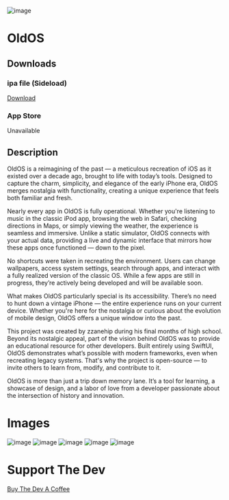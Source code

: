 ![image](https://github.com/user-attachments/assets/bd5a2392-4d5a-4506-9035-fe302d3ee3ad)

# OldOS
## Downloads
### ipa file (Sideload)
[Download](https://github.com/zzanehip/The-OldOS-Project/releases/download/2.0_1/OldOS.ipa)
### App Store
Unavailable

## Description
OldOS is a reimagining of the past — a meticulous recreation of iOS as it existed over a decade ago, brought to life with today’s tools. Designed to capture the charm, simplicity, and elegance of the early iPhone era, OldOS merges nostalgia with functionality, creating a unique experience that feels both familiar and fresh.

Nearly every app in OldOS is fully operational. Whether you're listening to music in the classic iPod app, browsing the web in Safari, checking directions in Maps, or simply viewing the weather, the experience is seamless and immersive. Unlike a static simulator, OldOS connects with your actual data, providing a live and dynamic interface that mirrors how these apps once functioned — down to the pixel.

No shortcuts were taken in recreating the environment. Users can change wallpapers, access system settings, search through apps, and interact with a fully realized version of the classic OS. While a few apps are still in progress, they’re actively being developed and will be available soon.

What makes OldOS particularly special is its accessibility. There’s no need to hunt down a vintage iPhone — the entire experience runs on your current device. Whether you're here for the nostalgia or curious about the evolution of mobile design, OldOS offers a unique window into the past.

This project was created by zzanehip during his final months of high school. Beyond its nostalgic appeal, part of the vision behind OldOS was to provide an educational resource for other developers. Built entirely using SwiftUI, OldOS demonstrates what’s possible with modern frameworks, even when recreating legacy systems. That's why the project is open-source — to invite others to learn from, modify, and contribute to it.

OldOS is more than just a trip down memory lane. It’s a tool for learning, a showcase of design, and a labor of love from a developer passionate about the intersection of history and innovation.

# Images
![image](https://github.com/user-attachments/assets/38e9c4bc-f418-4aef-b360-9d29fcc9f23d)
![image](https://github.com/user-attachments/assets/e61a4a6f-7edc-4b40-b168-e11a5f3ead84)
![image](https://github.com/user-attachments/assets/9b128e21-52a6-4333-8b2e-08db10552b6d)
![image](https://github.com/user-attachments/assets/0ad9a0d6-be36-4c52-9f93-aeee2a78ea97)
![image](https://github.com/user-attachments/assets/0e9b7a0e-c64a-43cb-a78c-d9ce71e860c6)

# Support The Dev
[Buy The Dev A Coffee](https://www.buymeacoffee.com/zzanehip)
